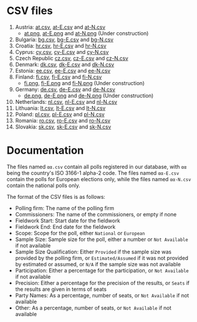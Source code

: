 
# CSV files

1. Austria: [at.csv](at.csv), [at-E.csv](at-E.csv) and [at-N.csv](at-N.csv)
   * [at.png](at.png), [at-E.png](at-E.png) and [at-N.png](at-N.png) (Under construction)
1. Bulgaria: [bg.csv](bg.csv), [bg-E.csv](bg-E.csv) and [bg-N.csv](bg-N.csv)
1. Croatia: [hr.csv](hr.csv), [hr-E.csv](hr-E.csv) and [hr-N.csv](hr-N.csv)
1. Cyprus: [cy.csv](cy.csv), [cy-E.csv](cy-E.csv) and [cy-N.csv](cy-N.csv)
1. Czech Republic [cz.csv](cz.csv), [cz-E.csv](cz-E.csv) and [cz-N.csv](cz-N.csv)
1. Denmark: [dk.csv](dk.csv), [dk-E.csv](dk-E.csv) and [dk-N.csv](dk-N.csv)
1. Estonia: [ee.csv](ee.csv), [ee-E.csv](ee-E.csv) and [ee-N.csv](ee-N.csv)
1. Finland: [fi.csv](fi.csv), [fi-E.csv](fi-E.csv) and [fi-N.csv](fi-N.csv)
   * [fi.png](fi.png), [fi-E.png](fi-E.png) and [fi-N.png](fi-N.png) (Under construction)
1. Germany: [de.csv](de.csv), [de-E.csv](de-E.csv) and [de-N.csv](de-N.csv)
   * [de.png](de.png), [de-E.png](de-E.png) and [de-N.png](de-N.png) (Under construction)
1. Netherlands: [nl.csv](nl.csv), [nl-E.csv](nl-E.csv) and [nl-N.csv](nl-N.csv)
1. Lithuania: [lt.csv](lt.csv), [lt-E.csv](lt-E.csv) and [lt-N.csv](lt-N.csv)
1. Poland: [pl.csv](pl.csv), [pl-E.csv](pl-E.csv) and [pl-N.csv](pl-N.csv)
1. Romania: [ro.csv](ro.csv), [ro-E.csv](ro-E.csv) and [ro-N.csv](ro-N.csv)
1. Slovakia: [sk.csv](sk.csv), [sk-E.csv](sk-E.csv) and [sk-N.csv](sk-N.csv)

# Documentation

The files named `αα.csv` contain all polls registered in our database, with
`αα` being the country's ISO 3166-1 alpha-2 code. The files named `αα-E.csv`
contain the polls for European elections only, while the files named `αα-N.csv`
contain the national polls only.

The format of the CSV files is as follows:

* Polling firm: The name of the polling firm
* Commissioners: The name of the commissioners, or empty if none
* Fieldwork Start: Start date for the fieldwork
* Fieldwork End: End date for the fieldwork
* Scope: Scope for the poll, either `National` or `European`
* Sample Size: Sample size for the poll, either a number or `Not Available` if not available
* Sample Size Qualification: Either `Provided` if the sample size was provided by the polling firm, or `Estimated/Assumed` if it was not provided by estimated or assumed, or `N/A` if the sample size was not available
* Participation: Either a percentage for the participation, or `Not Available` if not available
* Precision: Either a percentage for the precision of the results, or `Seats` if the results are given in terms of seats
* Party Names: As a percentage, number of seats, or `Not Available` if not available
* Other: As a percentage, number of seats, or `Not Available` if not available
